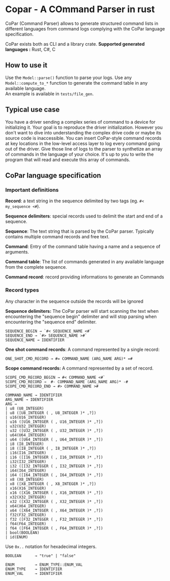 # Copar - A COmmand Parser in rust
CoPar (Command Parser) allows to generate structured command lists in different languages from command logs complying with the CoPar language specification.  

CoPar exists both as CLI and a library crate.
**Supported generated languages :** Rust, C#, C

## How to use it
Use the `Model::parse()` function to parse your logs. 
Use any `Model::compute_to_*` function to generate the command table in any available language.  
An example is available in `tests/file_gen`.

## Typical use case
You have a driver sending a complex series of command to a device for initializing it. Your goal is to reproduce the driver initialization. However you don't want to dive into understanding the complex drive code or maybe its source code is inaccessible.
You can insert CoPar-style command records at key locations in the low-level access layer to log every command going out of the driver. Give those line of logs to the parser to synthetize an array of commands in the language of your choice. It's up to you to write the program that will read and execute this array of commands.

## CoPar language specification
### Important definitions
**Record**: a text string in the sequence delimited by two tags (eg. `#< my_sequence <#`).

**Sequence delimiters**: special records used to delimit the start and end of a sequence.

**Sequence**: The text string that is parsed by the CoPar parser. Typically contains multiple command records and free text.

**Command**: Entry of the command table having a name and a sequence of arguments.

**Command table**: The list of commands generated in any available language from the complete sequence.

**Command record**: record providing informations to generate an Commands

### Record types
Any character in the sequence outside the records will be ignored

**Sequence delimiters:**
The CoPar parser will start scanning the text when encountering the "sequence begin" delimiter and will stop parsing when encountering the "sequence end" delimiter. 

``` 
SEQUENCE_BEGIN → `#< SEQUENCE_NAME <#`
SEQUENCE_END → `#> SEQUENCE_NAME >#`
SEQUENCE_NAME → IDENTIFIER
``` 

**One shot command records**:
A command represented by a single record:

``` 
ONE_SHOT_CMD_RECORD → #= COMMAND_NAME (ARG_NAME ARG)* =#
``` 

**Scope command records:**
A command represented by a set of record.
``` 
SCOPE_CMD_RECORD_BEGIN → #< COMMAND_NAME <#`
SCOPE_CMD_RECORD →  #- COMMAND_NAME (ARG_NAME ARG)* -#
SCOPE_CMD_RECORD_END → #> COMMAND_NAME >#
``` 

```
COMMAND_NAME → IDENTIFIER
ARG_NAME → IDENTIFIER
ARG → 
| u8 (U8_INTEGER)
| u8 ([U8_INTEGER ( , U8_INTEGER )* ,?])
| u16(U16_INTEGER)
| u16 ([U16_INTEGER ( , U16_INTEGER )* ,?])
| u32(U32_INTEGER)
| u32 ([U32_INTEGER ( , U32_INTEGER )* ,?])
| u64(U64_INTEGER)
| u64 ([U64_INTEGER ( , U64_INTEGER )* ,?])
| i8 (I8_INTEGER)
| i8 ([I8_INTEGER ( , I8_INTEGER )* ,?])
| i16(I16_INTEGER)
| i16 ([I16_INTEGER ( , I16_INTEGER )* ,?])
| i32(I32_INTEGER)
| i32 ([I32_INTEGER ( , I32_INTEGER )* ,?])
| i64(I64_INTEGER)
| i64 ([I64_INTEGER ( , I64_INTEGER )* ,?])
| x8 (X8_INTEGER)
| x8 ([X8_INTEGER ( , X8_INTEGER )* ,?])
| x16(X16_INTEGER)
| x16 ([X16_INTEGER ( , X16_INTEGER )* ,?])
| x32(X32_INTEGER)
| x32 ([X32_INTEGER ( , X32_INTEGER )* ,?])
| x64(X64_INTEGER)
| x64 ([X64_INTEGER ( , X64_INTEGER )* ,?])
| f32(F32_INTEGER)
| f32 ([F32_INTEGER ( , F32_INTEGER )* ,?])
| f64(F64_INTEGER)
| f64 ([F64_INTEGER ( , F64_INTEGER )* ,?])
| bool(BOOLEAN)
| id(ENUM)
``` 

Use `0x..` notation for hexadecimal integers.

``` 
BOOLEAN      → "true" | "false"

ENUM         → ENUM_TYPE::ENUM_VAL
ENUM_TYPE    → IDENTIFIER
ENUM_VAL     → IDENTIFIER
``` 

